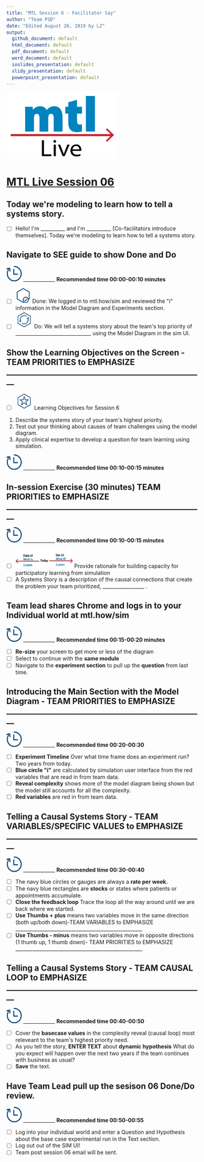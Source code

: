 ```yaml
---
title: "MTL Session 6 - Facilitator Say"
author: "Team PSD"
date: "Edited August 26, 2019 by LZ"
output: 
  github_document: default
  html_document: default
  pdf_document: default
  word_document: default
  ioslides_presentation: default
  slidy_presentation: default
  powerpoint_presentation: default
---
```


<img src = "https://github.com/lzim/teampsd/blob/master/resources/logos/mtl_live_sq_sm.png"
     height = "175" width = "290">  

# [MTL Live Session 06](https://github.com/lzim/teampsd/blob/master/mtl_facilitate_workgroup/mtl_live_guide/mtl_live_session06_see.Rmd "MTL Live Session 06")

## Today we're modeling to learn how to tell a systems story.
- [ ]  Hello! I'm __________ and I'm __________ [Co-facilitators introduce themselves]. Today we're modeling to learn how to tell a systems story.

## Navigate to SEE guide to show Done and Do
<img src = "https://github.com/lzim/teampsd/blob/master/resources/icons/timestamp.png" height = "40" width = "40" style ="display: inline-block"/> _____________ **Recommended time 00:00-00:10 minutes** 
- [ ] <img src = "https://github.com/lzim/teampsd/blob/master/resources/icons/done.png" height = "40" width = "40">  Done: We logged in to mtl.how/sim and reviewed the "i" information in the Model Diagram and Experiments section.
- [ ] <img src = "https://github.com/lzim/teampsd/blob/master/resources/icons/do.png" height = "45" width = "45"> Do: We will tell a systems story about the team's top priority of _______________________________ using the Model Diagram in the sim UI.

## Show the Learning Objectives on the Screen - TEAM PRIORITIES to EMPHASIZE ____________________________________________________
- [ ] <img src = "https://github.com/lzim/teampsd/blob/master/resources/icons/learning_objectives.png" height = "45" width = "45"> Learning Objectives for Session 6
1. Describe the systems story of your team's highest priority. 
2. Test out your thinking about causes of team challenges using the model diagram.
3. Apply clinical expertise to develop a question for team learning using simulation.

<img src = "https://github.com/lzim/teampsd/blob/master/resources/icons/timestamp.png" height = "40" width = "40" style ="display: inline-block"/> _____________ **Recommended time 00:10-00:15 minutes** 

## In-session Exercise (30 minutes) TEAM PRIORITIES to EMPHASIZE ____________________________________________________
<img src = "https://github.com/lzim/teampsd/blob/master/resources/icons/timestamp.png" height = "40" width = "40" style ="display: inline-block"/> _____________ **Recommended time 00:10-00:15 minutes** 
- [ ] <img src = "https://raw.githubusercontent.com/lzim/teampsd/master/resources/illustrations/data_ui_sim_ui.png" height = "50" width = "150"> Provide rationale for building capacity for participatory learning from simulation
- [ ] A Systems Story is a description of the causal connections that create the problem your team prioritized, _________________ .  

## Team lead shares Chrome and logs in to your Individual world at **mtl.how/sim**
<img src = "https://github.com/lzim/teampsd/blob/master/resources/icons/timestamp.png" height = "40" width = "40" style ="display: inline-block"/> _____________ **Recommended time 00:15-00:20 minutes** 
- [ ] **Re-size** your screen to get more or less of the diagram
- [ ] Select to continue with the **same module** 
- [ ] Navigate to the **experiment section** to pull up the **question** from last time.

## Introducing the Main Section with the Model Diagram - TEAM PRIORITIES to EMPHASIZE ____________________________________________________
<img src = "https://github.com/lzim/teampsd/blob/master/resources/icons/timestamp.png" height = "40" width = "40" style ="display: inline-block"/> _____________ **Recommended time 00:20-00:30**  
- [ ] **Experiment Timeline** Over what time frame does an experiment run? Two years from today.
- [ ] **Blue circle "i"** are calculated by simulation user interface from the red variables that are read in from team data. 
- [ ] **Reveal complexity** shows more of the model diagram being shown but the model still accounts for all the complexity.
- [ ] **Red variables** are red in from team data.

## Telling a Causal Systems Story - TEAM VARIABLES/SPECIFIC VALUES to EMPHASIZE ____________________________________________________
<img src = "https://github.com/lzim/teampsd/blob/master/resources/icons/timestamp.png" height = "40" width = "40" style ="display: inline-block"/> _____________ **Recommended time 00:30-00:40**  
- [ ] The navy blue circles or gauges are always a **rate per week.** 
- [ ] The navy blue rectangles are **stocks** or states where patients or appointments accumulate.
- [ ] **Close the feedback loop** Trace the loop all the way around until we are back where we started.
- [ ] **Use Thumbs + plus** means two variables move in the same direction (both up/both down)-TEAM VARIABLES to EMPHASIZE ____________________________________________________
- [ ] **Use Thumbs - minus** means two variables move in opposite directions (1 thumb up, 1 thumb down)- TEAM PRIORITIES to EMPHASIZE ____________________________________________________

## Telling a Causal Systems Story - TEAM CAUSAL LOOP to EMPHASIZE ____________________________________________________
<img src = "https://github.com/lzim/teampsd/blob/master/resources/icons/timestamp.png" height = "40" width = "40" style ="display: inline-block"/> _____________ **Recommended time 00:40-00:50**  
- [ ] Cover the **basecase values** in the complexity reveal (causal loop) most releveant to the team's highest priority need.
- [ ] As you tell the story, **ENTER TEXT** about **dynamic hypothesis** What do you expect will happen over the next two years if the team continues with business as usual? 
- [ ] **Save** the text.

## Have Team Lead pull up the sesison 06 Done/Do review.
<img src = "https://github.com/lzim/teampsd/blob/master/resources/icons/timestamp.png" height = "40" width = "40" style ="display: inline-block"/> _____________ **Recommended time 00:50-00:55**  
- [ ] Log into your individual world and enter a Question and Hypothesis about the base case experimental run in the Text section.
- [ ] Log out  out of the SIM UI! 
- [ ] Team post session 06 email will be sent.
